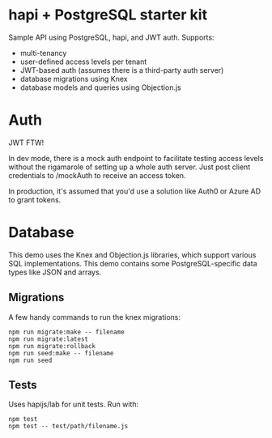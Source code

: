 # hapi + PostgreSQL starter kit

Sample API using PostgreSQL, hapi, and JWT auth. Supports:
* multi-tenancy
* user-defined access levels per tenant
* JWT-based auth (assumes there is a third-party auth server)
* database migrations using Knex
* database models and queries using Objection.js

# Auth

JWT FTW!

In dev mode, there is a mock auth endpoint to facilitate testing access levels without the rigamarole of setting up a whole auth server. Just post client credentials to /mockAuth to receive an access token.

In production, it's assumed that you'd use a solution like Auth0 or Azure AD to grant tokens.

# Database

This demo uses the Knex and Objection.js libraries, which support various SQL implementations. This demo contains some PostgreSQL-specific data types like JSON and arrays.

## Migrations

A few handy commands to run the knex migrations:
```
npm run migrate:make -- filename
npm run migrate:latest
npm run migrate:rollback
npm run seed:make -- filename
npm run seed
```

## Tests

Uses hapijs/lab for unit tests. Run with:
```
npm test
npm test -- test/path/filename.js
```